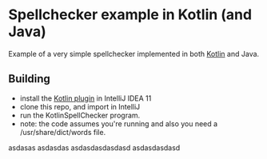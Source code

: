 # Spellchecker example in Kotlin (and Java)

Example of a very simple spellchecker implemented in both [Kotlin][1] and Java.

## Building
- install the [Kotlin plugin][2] in IntelliJ IDEA 11
- clone this repo, and import in IntelliJ
- run the KotlinSpellChecker program. 
- note: the code assumes you're running and also you need a /usr/share/dict/words file.

[1]: http://confluence.jetbrains.net/display/Kotlin/Welcome
[2]: http://confluence.jetbrains.net/display/Kotlin/Getting+Started
asdasas
asdasdas
asdasdasdasdasd
asdasdasdasd
